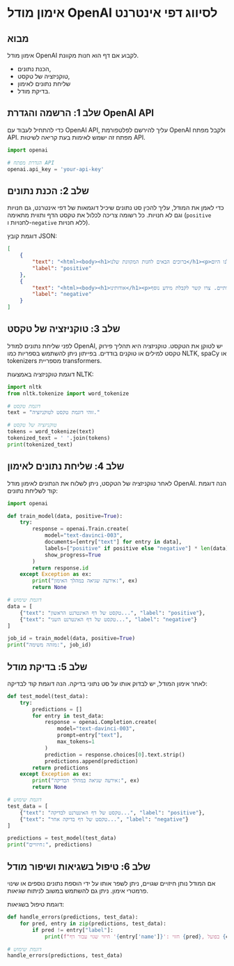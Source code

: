 # אימון מודל OpenAI לסיווג דפי אינטרנט

## מבוא

אימון מודל OpenAI לקבוע אם דף הוא חנות מקוונת.

- הכנת נתונים,
- טוקניזציה של טקסט,
- שליחת נתונים לאימון
- בדיקת מודל.

## שלב 1: הרשמה והגדרת OpenAI API

כדי להתחיל לעבוד עם OpenAI API, עליך להירשם לפלטפורמת OpenAI ולקבל מפתח API. מפתח זה ישמש לאימות בעת קריאה לשיטות API.

```python
import openai

# הגדרת מפתח API
openai.api_key = 'your-api-key'
```

## שלב 2: הכנת נתונים

כדי לאמן את המודל, עליך להכין סט נתונים שיכיל דוגמאות של דפי אינטרנט,
גם חנויות וגם לא חנויות.
כל רשומה צריכה לכלול את טקסט הדף ותווית מתאימה (`positive` לחנויות ו-`negative` ללא חנויות).

דוגמת קובץ JSON:

```json
[
    {
        "text": "<html><body><h1>ברוכים הבאים לחנות המקוונת שלנו</h1><p>אנו מציעים מגוון רחב של מוצרים במחירים תחרותיים. בקרו בחנות שלנו היום!</p></body></html>",
        "label": "positive"
    },
    {
        "text": "<html><body><h1>אודותינו</h1><p>אנו ספק מוביל של שירותים איכותיים. צרו קשר לקבלת מידע נוסף.</p></body></html>",
        "label": "negative"
    }
]
```

## שלב 3: טוקניזציה של טקסט

לפני שליחת נתונים למודל OpenAI, יש לטוקן את הטקסט.
טוקניזציה היא תהליך פירוק טקסט למילים או טוקנים בודדים.
בפייתון ניתן להשתמש בספריות כמו NLTK, spaCy או tokenizers מספריית transformers.

דוגמת טוקניזציה באמצעות NLTK:

```python
import nltk
from nltk.tokenize import word_tokenize

# דוגמת טקסט
text = "זוהי דוגמת טקסט לטוקניזציה."

# טוקניזציה של טקסט
tokens = word_tokenize(text)
tokenized_text = ' '.join(tokens)
print(tokenized_text)
```

## שלב 4: שליחת נתונים לאימון

לאחר טוקניזציה של הטקסט, ניתן לשלוח את הנתונים לאימון מודל OpenAI.
הנה דוגמת קוד לשליחת נתונים:

```python
import openai

def train_model(data, positive=True):
    try:
        response = openai.Train.create(
            model="text-davinci-003",
            documents=[entry["text"] for entry in data],
            labels=["positive" if positive else "negative"] * len(data),
            show_progress=True
        )
        return response.id
    except Exception as ex:
        print("אירעה שגיאה במהלך האימון:", ex)
        return None

# דוגמת שימוש
data = [
    {"text": "טקסט של דף האינטרנט הראשון...", "label": "positive"},
    {"text": "טקסט של דף האינטרנט השני...", "label": "negative"}
]

job_id = train_model(data, positive=True)
print("מזהה משימה:", job_id)
```

## שלב 5: בדיקת מודל

לאחר אימון המודל, יש לבדוק אותו על סט נתוני בדיקה.
הנה דוגמת קוד לבדיקה:

```python
def test_model(test_data):
    try:
        predictions = []
        for entry in test_data:
            response = openai.Completion.create(
                model="text-davinci-003",
                prompt=entry["text"],
                max_tokens=1
            )
            prediction = response.choices[0].text.strip()
            predictions.append(prediction)
        return predictions
    except Exception as ex:
        print("אירעה שגיאה במהלך הבדיקה:", ex)
        return None

# דוגמת שימוש
test_data = [
    {"text": "טקסט של דף האינטרנט לבדיקה...", "label": "positive"},
    {"text": "טקסט של דף בדיקה אחר...", "label": "negative"}
]

predictions = test_model(test_data)
print("חיזויים:", predictions)
```

## שלב 6: טיפול בשגיאות ושיפור מודל

אם המודל נותן חיזויים שגויים, ניתן לשפר אותו על ידי
הוספת נתונים נוספים או שינוי פרמטרי אימון. ניתן גם להשתמש במשוב לניתוח שגיאות.

דוגמת טיפול בשגיאות:

```python
def handle_errors(predictions, test_data):
    for pred, entry in zip(predictions, test_data):
        if pred != entry["label"]:
            print(f"חיזוי שגוי עבור דף '{entry['name']}': חזוי {pred}, בפועל {entry['label']}")

# דוגמת שימוש
handle_errors(predictions, test_data)
```
